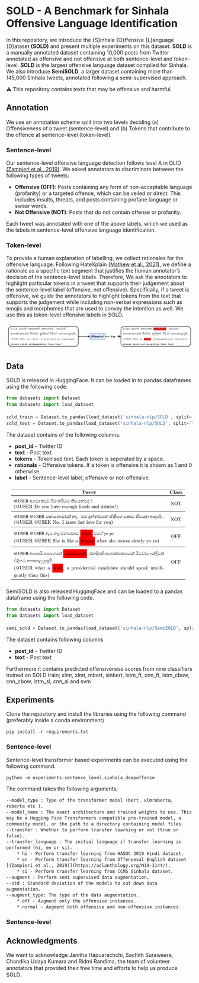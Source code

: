 # SOLD - A Benchmark for Sinhala Offensive Language Identification

In this repository, we introduce the {S}inhala {O}ffensive {L}anguage {D}ataset **(SOLD)** and present multiple experiments on this dataset. **SOLD** is a manually annotated dataset containing 10,000 posts from Twitter annotated as offensive and not offensive at both sentence-level and token-level. **SOLD** is the largest offensive language dataset compiled for Sinhala. We also introduce **SemiSOLD**, a larger dataset containing more than 145,000 Sinhala tweets, annotated following a semi-supervised approach.

:warning: This repository contains texts that may be offensive and harmful.

## Annotation
We use an annotation scheme split into two levels deciding (a) Offensiveness of a tweet (sentence-level) and (b) Tokens that contribute to the offence at sentence-level (token-level).

### Sentence-level 
Our sentence-level offensive language detection follows level A in OLID [(Zampieri et al., 2019)](https://aclanthology.org/N19-1144/). We asked annotators to discriminate between the following types of tweets:
* **Offensive (OFF)**: Posts containing any form of non-acceptable language (profanity) or a targeted offence, which can be veiled or direct. This includes insults, threats, and posts containing profane language or swear words.
* **Not Offensive (NOT)**: Posts that do not contain offense or profanity.

Each tweet was annotated with one of the above labels, which we used as the labels in sentence-level offensive language identification.

### Token-level
To provide a human explanation of labelling, we collect rationales for the offensive language. Following HateXplain [(Mathew et al., 2021)](https://ojs.aaai.org/index.php/AAAI/article/view/17745), we define a rationale as a specific text segment that justifies the human annotator’s decision of the sentence-level labels. Therefore, We ask the annotators to highlight particular tokens in a tweet that supports their judgement about the sentence-level label (offensive, not offensive). Specifically, if a tweet is offensive, we guide the annotators to highlight tokens from the text that supports the judgement while including non-verbal expressions such as emojis and morphemes that are used to convey the intention as well. We use this as token-level offensive labels in SOLD.


![Alt text](images/SOLD_Annotation.png?raw=true "Annotation Process")

## Data
SOLD is released in HuggingFace. It can be loaded in to pandas dataframes using the following code. 

```python
from datasets import Dataset
from datasets import load_dataset

sold_train = Dataset.to_pandas(load_dataset('sinhala-nlp/SOLD', split='train'))
sold_test = Dataset.to_pandas(load_dataset('sinhala-nlp/SOLD', split='test'))
```
The dataset contains of the following columns. 
* **post_id** - Twitter ID
* **text** - Post text
* **tokens** - Tokenised text. Each token is seperated by a space. 
* **rationals** - Offensive tokens. If a token is offensive it is shown as 1 and 0 otherwise.
* **label** - Sentence-level label, offensive or not-offensive. 

![Alt text](images/SOLD_Examples.png?raw=true "Four examples from the SOLD dataset")

SemiSOLD is also released HuggingFace and can be loaded to a pandas dataframe using the following code. 

```python
from datasets import Dataset
from datasets import load_dataset

semi_sold = Dataset.to_pandas(load_dataset('sinhala-nlp/SemiSOLD', split='train'))
```
The dataset contains following columns 
* **post_id** - Twitter ID
* **text** - Post text

Furthermore it contains predicted offensiveness scores from nine classifiers trained on SOLD train; xlmr, xlmt, mbert, sinbert, lstm_ft, cnn_ft, lstm_cbow, cnn_cbow, lstm_sl, cnn_sl and svm


## Experiments
Clone the repository and install the libraries using the following command (preferably inside a conda environment)

~~~
pip install -r requirements.txt
~~~

### Sentence-level
Sentence-level transformer based experiments can be executed using the following command. 

~~~
python -m experiments.sentence_level.sinhala_deepoffense
~~~

The command takes the following arguments;

~~~
--model_type : Type of the transformer model (bert, xlmroberta, roberta etc ).
--model_name : The exact architecture and trained weights to use. This may be a Hugging Face Transformers compatible pre-trained model, a community model, or the path to a directory containing model files.
--transfer : Whether to perform transfer learning or not (true or false).
--transfer_language : The initial language if transfer learning is performed (hi, en or si).
    * hi - Perform transfer learning from HASOC 2019 Hindi dataset. 
    * en - Perform transfer learning from Offenseval English dataset [(Zampieri et al., 2019)](https://aclanthology.org/N19-1144/).
    * si - Perform transfer learning from CCMS Sinhala dataset.
--augment : Perform semi supervised data augmentation.
--std : Standard deviation of the models to cut down data augmentation.
--augment_type: The type of the data augmentation.
    * off - Augment only the offensive instances.
    * normal - Augment both offensive and non-offensive instances.
~~~

### Sentence-level

## Acknowledgments
We want to acknowledge Janitha Hapuarachchi, Sachith Suraweera, Chandika Udaya Kumara and Ridmi Randima, the team of volunteer annotators that provided their free time and eﬀorts to help us produce SOLD.